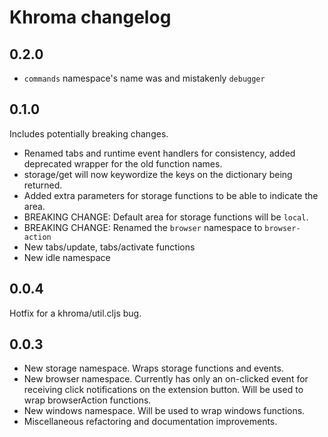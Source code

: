 # Khroma changelog

## 0.2.0

- `commands` namespace's name was and mistakenly `debugger`

## 0.1.0

Includes potentially breaking changes.

- Renamed tabs and runtime event handlers for consistency, added deprecated wrapper for the old function names.  
- storage/get will now keywordize the keys on the dictionary being returned.
- Added extra parameters for storage functions to be able to indicate the area.
- BREAKING CHANGE: Default area for storage functions will be `local`.
- BREAKING CHANGE: Renamed the `browser` namespace to `browser-action`
- New tabs/update, tabs/activate functions
- New idle namespace


## 0.0.4

Hotfix for a khroma/util.cljs bug.

## 0.0.3

- New storage namespace. Wraps storage functions and events.
- New browser namespace. Currently has only an on-clicked event for receiving click notifications on the extension button. Will be used to wrap browserAction functions.
- New windows namespace. Will be used to wrap windows functions.
- Miscellaneous refactoring and documentation improvements.